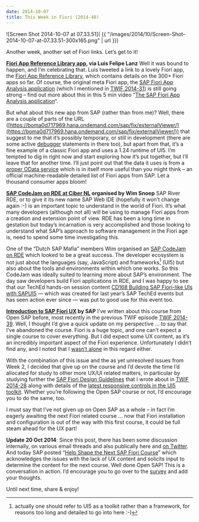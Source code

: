 ```yaml
---
date: 2014-10-07
title: This Week in Fiori (2014-40)
---
```



![Screen Shot 2014-10-07 at 07.33.51]( {{ "/images/2014/10/Screen-Shot-2014-10-07-at-07.33.51-300x165.png" | url }})

Another week, another set of Fiori links. Let’s get to it!

**[Fiori App Reference Library app](https://boma0d717969.hana.ondemand.com/sap/fix/externalViewer/), via Luis Felipe Lanz**
Well it was bound to happen, and I’m celebrating that. Luis tweeted a link to a lovely Fiori app, the [Fiori App Reference Library](https://boma0d717969.hana.ondemand.com/sap/fix/externalViewer/), which contains details on the 300+ Fiori apps so far. Of course, the original meta Fiori app, the [SAP Fiori App Analysis application](https://code.bluefinsolutions.com/~dadams/FioriWebinar/AppAnalysis.html) (which I mentioned in [TWIF 2014-31](/blog/posts/2014/08/01/this-week-in-fiori-2014-31/)) is still going strong – find out more about this in this 5 min video “[The SAP Fiori App Analysis application](https://www.youtube.com/watch?v=aVeQ4adHgaY)“.

But what about this new app from SAP (rather than from me)? Well, there are a couple of parts of the URL ([https://boma0d717969.hana.ondemand.com/sap/fix/externalViewer/](https://boma0d717969.hana.ondemand.com/sap/fix/externalViewer/)) that suggest to me that it’s possibly temporary, or still in development (there are some active [debugger](https://developer.mozilla.org/en-US/docs/Web/JavaScript/Reference/Statements/debugger) statements in there too), but apart from that, it’s a fine example of a classic Fiori app and uses a 1.24 runtime of UI5. I’m tempted to dig in right now and start exploring how it’s put together, but I’ll leave that for another time. I’ll just point out that the data it uses is from a [proper OData service](https://boma0d717969.hana.ondemand.com/sap/fix/externalViewer/services/data.xsodata/) which is in itself more useful than you might think – an official machine-readable detailed list of Fiori apps from SAP. Let a thousand consumer apps bloom!

**[SAP CodeJam on RDE at Ciber NL](http://www.eventbrite.com/e/sap-codejam-eindhoven-river-rde-registration-12714089183) organised by Wim Snoep**
SAP River RDE, or to give it its new name SAP Web IDE (hopefully it won’t change again :-) is an important topic to understand in the world of Fiori. It’s what many developers (although not all) will be using to manage Fiori apps from a creation and extension point of view. RDE has been a long time in gestation but today’s incarnation is very accomplished and those looking to understand what SAP’s approach to software management in the Fiori age is, need to spend some time investigating this.

One of the “Dutch SAP Mafia” members Wim organised an [SAP CodeJam on RDE](http://www.eventbrite.com/e/sap-codejam-eindhoven-river-rde-registration-12714089183) which looked to be a great success. The developer ecosystem is not just about the languages (say, JavaScript) and frameworks[^n] (UI5) but also about the tools and environments within which one works. So this CodeJam was ideally suited to learning more about SAP’s environment. The day saw developers build Fiori applications in RDE, and I was happy to see that our TechEd hands-on session content [CD168 Building SAP Fiori-like UIs with SAPUI5](http://scn.sap.com/community/developer-center/front-end/blog/2013/10/06/building-sap-fiori-like-uis-with-sapui5) — which was created for last year’s SAP TechEd events but has seen action ever since — was put to good use for this event too.

[^n]:actually one should refer to UI5 as a toolkit rather than a framework, for reasons too long and detailed to go into here :-)

**[Introduction to SAP Fiori UX](http://open.sap.com/courses/fiori1) by SAP**
I’ve written about this course from Open SAP before, most recently in the previous TWIF episode [TWIF 2014-39](/blog/posts/2014/09/28/this-week-in-fiori-2014-39/). Well, I thought I’d give a quick update on my perspective … to say that I’ve abandoned the course. Fiori is a huge topic, and one can’t expect a single course to cover everything. But I did expect some UX content, as it’s an incredibly important aspect of the Fiori experience. Unfortunately I didn’t find any, and I noted that I [wasn’t alone](https://twitter.com/ByteDoc/status/518806002314264577) in this regard either.

With the combination of this issue and the as yet unresolved issues from Week 2, I decided that give up on the course and I’d devote the time I’d allocated for study to other more UX/UI related matters, in particular by studying further the [SAP Fiori Design Guidelines](http://experience.sap.com/fiori-guidelines/index.html) that I wrote about in [TWIF 2014-28](/blog/posts/2014/07/09/this-week-in-fiori-2014-28/) along with details of the [latest responsive controls in the UI5 toolkit](https://openui5.hana.ondemand.com/explored.html). Whether you’re following the Open SAP course or not, I’d encourage you to do the same, too.

I must say that I’ve not given up on Open SAP as a whole – in fact I’m eagerly awaiting the next Fiori related course … now that Fiori installation and configuration is out of the way with this first course, it could be full steam ahead for the UX part!

**Update 20 Oct 2014**: Since this post, there has been some discussion internally, on various email threads and also publically here and [on Twitter](/tweets/qmacro/status/523472656457531392/). And today SAP posted “[Help Shape the Next SAP Fiori Course](http://scn.sap.com/community/opensap/blog/2014/10/20/help-shape-the-next-sap-fiori-ux-course)” which acknowledges the issues with the lack of UX content and solicits input to determine the content for the next course. Well done Open SAP! This is a conversation in action. I’d encourage you to go over to the [survey](https://www.sapsurvey.com/cgi-bin/qwebcorporate.dll?idx=8SCKQZ) and add your thoughts.

Until next time, share & enjoy!

